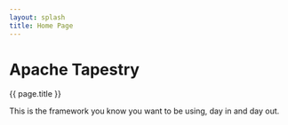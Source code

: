 ```yaml
---
layout: splash
title: Home Page
---
```


# Apache Tapestry

{{ page.title }}

This is the framework you know you want to be using, day in and day out.
